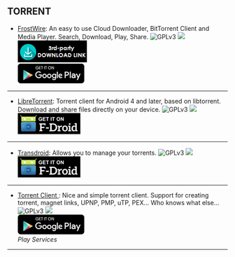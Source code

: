 <!--
    Copyright (C)  2016 PRIMOKORN.
    Permission is granted to copy, distribute and/or modify this document
    under the terms of the GNU Free Documentation License, Version 1.3
    or any later version published by the Free Software Foundation;
    with no Invariant Sections, no Front-Cover Texts, and no Back-Cover Texts.
    A copy of the license is included in the section entitled "GNU
    Free Documentation License".
-->
## TORRENT

* [FrostWire](http://www.frostwire.com/): An easy to use Cloud Downloader, BitTorrent Client and Media Player. Search, Download, Play, Share.
![GPLv3](https://img.shields.io/badge/License-GPLv3-brightgreen.svg?style=flat-square)
[![](https://img.shields.io/badge/Source-Github-lightgrey.svg?style=flat-square)](https://github.com/frostwire/frostwire)  
[![](Pictures/3rd-party.png)](https://github.com/frostwire/frostwire/releases)  
[![](Pictures/Google_Play.png)](https://play.google.com/store/apps/details?id=com.frostwire.android)

***

* [LibreTorrent](http://v.ht/CnN4): Torrent client for Android 4 and later, based on libtorrent. Download and share files directly on your device.
![GPLv3](https://img.shields.io/badge/License-GPLv3-brightgreen.svg?style=flat-square)
[![](https://img.shields.io/badge/Source-Github-lightgrey.svg?style=flat-square)](https://github.com/proninyaroslav/libretorrent)  
[![](Pictures/F-Droid.png)](https://f-droid.org/repository/browse/?fdfilter=libretorrent&fdid=org.proninyaroslav.libretorrent)

***

* [Transdroid](http://v.ht/Hsl8): Allows you to manage your torrents.
![GPLv3](https://img.shields.io/badge/License-GPLv3-brightgreen.svg?style=flat-square)
[![](https://img.shields.io/badge/Source-Github-lightgrey.svg?style=flat-square)](https://github.com/erickok/transdroid)  
[![](Pictures/F-Droid.png)](http://v.ht/Hsl8)

***

* [Torrent Client ](https://play.google.com/store/apps/details?id=com.github.axet.torrentclient): Nice and simple torrent client. Support for creating torrent, magnet links, UPNP, PMP, uTP, PEX... Who knows what else...
![GPLv3](https://img.shields.io/badge/License-GPLv3-brightgreen.svg?style=flat-square)
[![](https://img.shields.io/badge/Source-GitLab-lightgrey.svg?style=flat-square)](https://gitlab.com/axet/android-torrent-client)  
[![](Pictures/Google_Play.png)](https://play.google.com/store/apps/details?id=com.github.axet.torrentclient)  
_Play Services_

***